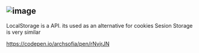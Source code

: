 ![image](https://user-images.githubusercontent.com/97490682/190518514-782c4059-2867-4f68-844c-a8125cb6c34a.png)
---
LocalStorage is a API.
its used as an alternative for cookies
Sesion Storage is very similar

https://codepen.io/archsofia/pen/rNvjrJN


